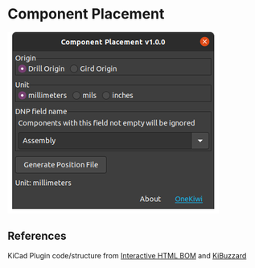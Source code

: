 # Component Placement

![screenshot](doc/component-placement.png)

## References

KiCad Plugin code/structure from [Interactive HTML BOM](https://github.com/openscopeproject/InteractiveHtmlBom) and [KiBuzzard](https://github.com/gregdavill/KiBuzzard)
